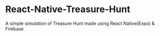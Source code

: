 # React-Native-Treasure-Hunt
A simple simulation of Treasure Hunt made using React Native(Expo) &amp; Firebase
